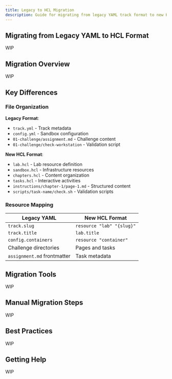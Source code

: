 ```yaml
---
title: Legacy to HCL Migration
description: Guide for migrating from legacy YAML track format to new HCL lab format
---
```


## Migrating from Legacy YAML to HCL Format

WIP

## Migration Overview

WIP

## Key Differences

### File Organization

**Legacy Format**:
- `track.yml` - Track metadata
- `config.yml` - Sandbox configuration
- `01-challenge/assignment.md` - Challenge content
- `01-challenge/check-workstation` - Validation script

**New HCL Format**:
- `lab.hcl` - Lab resource definition
- `sandbox.hcl` - Infrastructure resources
- `chapters.hcl` - Content organization
- `tasks.hcl` - Interactive activities
- `instructions/chapter-1/page-1.md` - Structured content
- `scripts/task-name/check.sh` - Validation scripts

### Resource Mapping

| Legacy YAML | New HCL Format |
|-------------|----------------|
| `track.slug` | `resource "lab" "{slug}"` |
| `track.title` | `lab.title` |
| `config.containers` | `resource "container"` |
| Challenge directories | Pages and tasks |
| `assignment.md` frontmatter | Task metadata |

## Migration Tools

WIP

## Manual Migration Steps

WIP

## Best Practices

WIP

## Getting Help

WIP